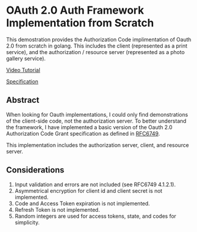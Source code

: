 # OAuth 2.0 Auth Framework Implementation from Scratch

This demostration provides the Authorization Code implimentation of Oauth 2.0 from scratch in golang.
This includes the client (represented as a print service), and the authorization / resource server (represented as a photo gallery service).

[Video Tutorial]()

[Specification](https://datatracker.ietf.org/doc/html/rfc6749)

## Abstract

When looking for Oauth implementations, I could only find demonstrations of
the client-side code, not the authorization server. To better understand
the framework, I have implemented a basic version of the Oauth 2.0 Authorization
Code Grant specification as defined in [RFC6749](https://datatracker.ietf.org/doc/html/rfc6749).

This implementation includes the authorization server, client, and resource server.

## Considerations

1. Input validation and errors are not included (see RFC6749 4.1.2.1).
2. Asymmetrical encryption for client id and client secret is not implemented.
3. Code and Access Token expiration is not implemented.
4. Refresh Token is not implemented.
5. Random integers are used for access tokens, state, and codes for simplicity.
